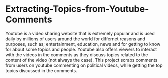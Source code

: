 # Extracting-Topics-from-Youtube-Comments
Youtube is a video sharing website that is extremely popular and is used daily by millions of users around the world for differnet reasons and purposes, such as; entertainment, education, news and for getting to know for about some topics and people. Youtube also offers viewers to interact with the videos in the comments as they discuss topics related to the content of the video (not always the case).
This project scrabs comments from users on youtube commenting on political videos, while getting the top topics discussed in the comments. 
